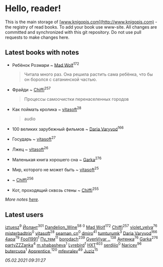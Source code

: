 # Hello, reader!
This is the main storage of [www.knigopis.com](http://www.knigopis.com) - the registry of read books.
To add your book use www-site. All changes are committed and synchronized with this git repository.
Do not use pull requests to make changes here.


## Latest books with notes
* Ребёнок Розмари ~ [Mad Wolf](users/947/94738840-vkontakte)<sup>172</sup>
    > Читала много раз. Она решила растить сама ребёнка, что бы он боролся с сатанинской частью.

* Фрайди ~ [Chiffi](users/105/105831994080785626680-google)<sup>257</sup>
    > Процессы самоочистки перенаселенных городов

* Как поймать кролика ~ [vitasoft](users/474/47446642-vkontakte)<sup>28</sup>
    > audio

* 100 великих зарубежный фильмов ~ [Daria Varyvod](users/829/829893410524253-facebook)<sup>166</sup>

* Государь ~ [vitasoft](users/474/47446642-vkontakte)<sup>27</sup>

* Лжец ~ [vitasoft](users/474/47446642-vkontakte)<sup>26</sup>

* Маленькая книга хорошего сна ~ [Garka](users/115/115753719718250012620-google)<sup>276</sup>

* Мир, которого не может быть ~ [vitasoft](users/474/47446642-vkontakte)<sup>25</sup>

*  ~ [Chiffi](users/105/105831994080785626680-google)<sup>256</sup>

* Кот, проходящий сквозь стены ~ [Chiffi](users/105/105831994080785626680-google)<sup>255</sup>


_More notes [here](latest_books_with_notes.md)._


## Latest users
[iztuesz](users/100/100877468102766148730-googleplus)<sup>9</sup> 
[Йолант](users/104/104690883692185089260-google)<sup>301</sup> 
[Dandelion_Wine](users/586/58602788-vkontakte)<sup>58</sup> 
[](users/100/100877468102766148730-google)<sup>0</sup> 
[Mad Wolf](users/947/94738840-vkontakte)<sup>172</sup> 
[Chiffi](users/105/105831994080785626680-google)<sup>257</sup> 
[violet_velva](users/116/116961712580551399099-google)<sup>76</sup> 
[misterbadtrip](users/468/468008034-vkontakte)<sup>0</sup> 
[vitasoft](users/474/47446642-vkontakte)<sup>28</sup> 
[seaman_cn](users/999/9991c551628d9e48f51d07b4f9266d2f-livejournal)<sup>0</sup> 
[dmiro](users/571/5714115-vkontakte)<sup>41</sup> 
[tumturumk](users/135/135685382-vkontakte)<sup>3</sup> 
[Daria Varyvod](users/829/829893410524253-facebook)<sup>166</sup> 
[4apa](users/117/117392596378069249667-google)<sup>79</sup> 
[Fool1991](users/178/178903487-vkontakte)<sup>1</sup> 
[Пу_тем](users/344/3448154788585127-facebook)<sup>11</sup> 
[borodach](users/157/15706320-vkontakte)<sup>239</sup> 
[GvenVivar ..](users/158/158266434925901-facebook)<sup>138</sup> 
[Антенка](users/118/118158645037334943900-google)<sup>76</sup> 
[Garka](users/115/115753719718250012620-google)<sup>276</sup> 
[partyZZZanka](users/931/9315852-vkontakte)<sup>4</sup> 
[m.shabasheva](users/205/205788234-yandex)<sup>1</sup> 
[Lyrebird](users/104/104693265648747604929-google)<sup>1</sup> 
[HXT](users/100/100002563462782-facebook)<sup>403</sup> 
[serdjiio](users/381/381860300-vkontakte)<sup>0</sup> 
[Naricev](users/107/107090515204537133928-google)<sup>96</sup> 
[butercupa](users/193/193697993-vkontakte)<sup>1</sup> 
[Apprentice ](users/528/52821952-vkontakte)<sup>120</sup> 
[mfevralev](users/140/140966150-vkontakte)<sup>49</sup> 
[Juziz](users/396/396008489-vkontakte)<sup>15</sup> 


_05.02.2021 09:31:27_
